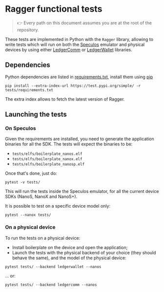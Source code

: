 # Ragger functional tests

> :point_right: Every path on this document assumes you are at the root of the
repository.

These tests are implemented in Python with the `Ragger` library, allowing to
write tests which will run on both the
[Speculos](https://github.com/LedgerHQ/speculos) emulator and physical devices
by using either [LedgerComm](https://github.com/LedgerHQ/ledgercomm) or
[LedgerWallet](https://github.com/LedgerHQ/ledgerctl) libraries.


## Dependencies

Python dependencies are listed in [requirements.txt](requirements.txt), install
them using [pip](https://pypi.org/project/pip/)

```
pip install --extra-index-url https://test.pypi.org/simple/ -r tests/requirements.txt
```

The extra index allows to fetch the latest version of Ragger.


## Launching the tests

### On Speculos

Given the requirements are installed, you need to generate the application binaries
for all the SDK. The tests will expect the binaries to be:

- `tests/elfs/boilerplate_nanos.elf`
- `tests/elfs/boilerplate_nanox.elf`
- `tests/elfs/boilerplate_nanosp.elf`

Once that's done, just do:

```
pytest -v tests/
```

This will run the tests inside the Speculos emulator, for all the current device
SDKs (NanoS, NanoX and NanoS+).

It is possible to test on a specific device model only:

```
pytest --nanox tests/
```

### On a physical device

To run the tests on a physical device:

- Install boilerplate on the device and open the application;
- Launch the tests with the physical backend of your choice (they should behave
  the same), and the model of the physical device:

```
pytest tests/ --backend ledgerwallet --nanos
```
... or:

```
pytest tests/ --backend ledgercomm --nanos
```

